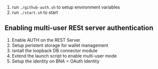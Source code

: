 1. run `./github-auth.sh` to setup environment variables
2. run `./start.sh` to start

## Enabling multi-user RESt server authentication

1. Enable AUTH on the REST Server
2. Setup peristent storage for wallet management
3. isntall the loopback DB connector module
4. Extend the launch script to enable multi-user mode
5. Setup the identity on BNA = OAuth Identity

